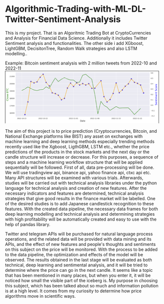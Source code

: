 # Algorithmic-Trading-with-ML-DL-Twitter-Sentiment-Analysis
This is my project. That is an Algoritmic Trading Bot at CryptoCurrencies and Analysis for Financial Data Science. Additionally it includes Twitter Sentiment analysis and functionalities. The other side i add XGboost, LightGBM, DecisitonTree, Random Walk strategies and also LSTM modelling..

Example: Bitcoin sentiment analysis with 2 million tweets from 2022-10 and 2022-11
![Bitcoin Sentiment Analysis](/KZ_project_setup//assets/images/btc_twitter_sentimen.png)

The aim of this project is to price prediction (Cryptocurrencies, Bitcoin, and National Exchange platforms like BIST) any asset on exchanges with machine learning and deep learning methods especially trending methods recently used like the Xgboost, LigthGBM, LSTM etc., whether the price predictions of the products in the stock markets and the next day or the candle structure will increase or decrease. For this purposes, a sequence of steps and a machine learning workflow structure that will be applied sequentially will be followed. First of all, data pre-processing will be done. We will use tradingview api, binance api, yahoo finance api, ctxc api etc. Many API structures will be examined with various trials. Afterwards, studies will be carried out with technical analysis libraries under the python language for technical analysis and creation of new features. After the necessary indicators and features are determined, technical analysis strategies that give good results in the finance market will be labelled. One of the desired studies is to add Japanese candlestick recognition to these features. With the created data pipeline, the necessary data frames for both deep learning modelling and technical analysis and determining strategies with high profitability will be automatically created and easy to use with the help of pandas library.

Twitter and telegram APIs will be purchased for natural language process operations, and the related data will be provided with data mining and its APIs, and the effect of new features and people's thoughts and sentiments on this subject on the price will be monitored. With the process to be added to the data pipeline, the optimization and effects of the model will be observed. The results obtained in the last stage will be evaluated as both technical, deep learning and sentimental analysis, and it will be tried to determine where the price can go in the next candle. It seems like a topic that has been mentioned in many places, but when you enter it, it will be noticed how small the visible part of the iceberg is. My purpose in choosing this subject, which has been talked about so much and information pollution is at a high level. It comes from my curiosity to determine how price algorithms move in scientific ways.